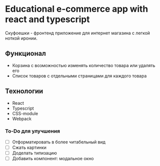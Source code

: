 # Educational e-commerce app with react and typescript

Скуфоешки - фронтенд приложение для интернет магазина с легкой ноткой иронии.

## Функционал

- Корзина с возможностью изменять количество товара или удалять его
- Список товаров с отдельными страницами для каждого товара

## Технологии

- React
- Typescript
- CSS-module
- Webpack

### To-Do для улучшения

- [ ] Отформатировать в более читабельный вид
- [ ] Сжать картинки
- [ ] Доделать типизацию
- [ ] Добавить компонент: модальное окно
